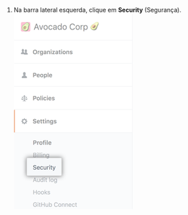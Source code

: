 1. Na barra lateral esquerda, clique em **Security** (Segurança). ![Security tab in the enterprise account settings sidebar](/assets/images/help/business-accounts/enterprise-account-settings-security-tab.png)
